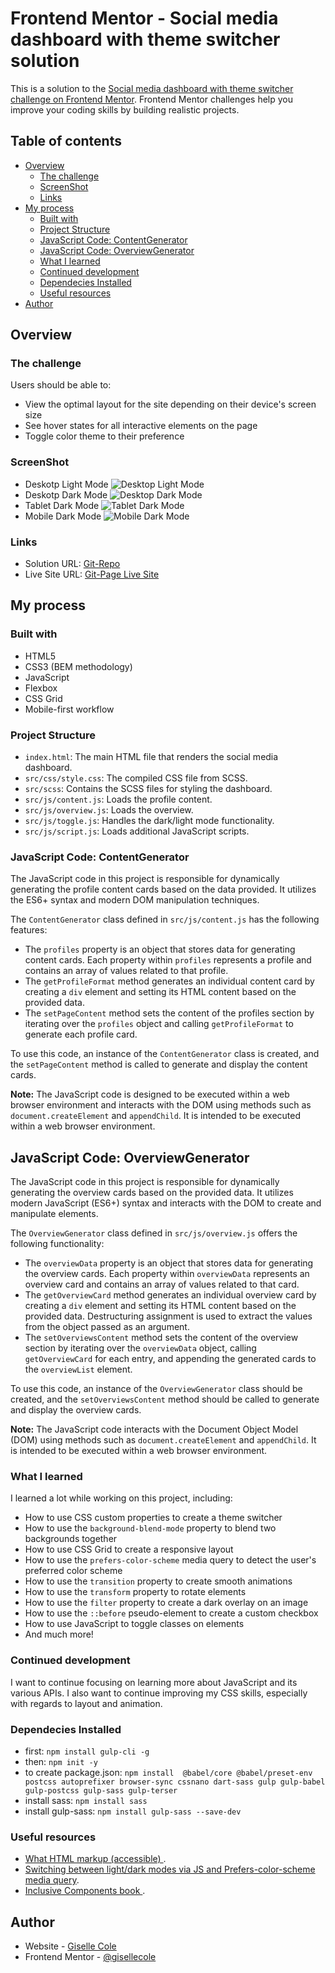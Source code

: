 # Frontend Mentor - Social media dashboard with theme switcher solution

This is a solution to the [Social media dashboard with theme switcher challenge on Frontend Mentor](https://www.frontendmentor.io/challenges/social-media-dashboard-with-theme-switcher-6oY8ozp_H). Frontend Mentor challenges help you improve your coding skills by building realistic projects.

## Table of contents

- [Overview](#overview)
  - [The challenge](#the-challenge)
  - [ScreenShot](#screenshot)
  - [Links](#links)
- [My process](#my-process)
  - [Built with](#built-with)
  - [Project Structure](#project-structure)
  - [JavaScript Code: ContentGenerator](#javascript-code-contentgenerator)
  - [JavaScript Code: OverviewGenerator](#javascript-code-overviewgenerator)
  - [What I learned](#what-i-learned)
  - [Continued development](#continued-development)
  - [Dependecies Installed](#dependecies-installed)
  - [Useful resources](#useful-resources)
- [Author](#author)

## Overview

### The challenge

Users should be able to:

- View the optimal layout for the site depending on their device's screen size
- See hover states for all interactive elements on the page
- Toggle color theme to their preference

### ScreenShot

- Deskotp Light Mode
  ![Desktop Light Mode](./src/images/desktop-light-mode.png)
- Deskotp Dark Mode
  ![Desktop Dark Mode](./src/images/desktop-dark-mode.png)
- Tablet Dark Mode
  ![Tablet Dark Mode](./src/images/tablet-dark-mode.png)
- Mobile Dark Mode
  ![Mobile Dark Mode](./src/images/mobile-dark-mode.png)

### Links

- Solution URL: [Git-Repo](https://github.com/gisellecole/fem-dashboard-toggle)
- Live Site URL: [Git-Page Live Site](https://gisellecole.github.io/fem-dashboard-toggle/)

## My process

### Built with

- HTML5
- CSS3 (BEM methodology)
- JavaScript
- Flexbox
- CSS Grid
- Mobile-first workflow

### Project Structure

- `index.html`: The main HTML file that renders the social media dashboard.
- `src/css/style.css`: The compiled CSS file from SCSS.
- `src/scss`: Contains the SCSS files for styling the dashboard.
- `src/js/content.js`: Loads the profile content.
- `src/js/overview.js`: Loads the overview.
- `src/js/toggle.js`: Handles the dark/light mode functionality.
- `src/js/script.js`: Loads additional JavaScript scripts.

### JavaScript Code: ContentGenerator

The JavaScript code in this project is responsible for dynamically generating the profile content cards based on the data provided. It utilizes the ES6+ syntax and modern DOM manipulation techniques.

The `ContentGenerator` class defined in `src/js/content.js` has the following features:

- The `profiles` property is an object that stores data for generating content cards. Each property within `profiles` represents a profile and contains an array of values related to that profile.
- The `getProfileFormat` method generates an individual content card by creating a `div` element and setting its HTML content based on the provided data.
- The `setPageContent` method sets the content of the profiles section by iterating over the `profiles` object and calling `getProfileFormat` to generate each profile card.

To use this code, an instance of the `ContentGenerator` class is created, and the `setPageContent` method is called to generate and display the content cards.

**Note:** The JavaScript code is designed to be executed within a web browser environment and interacts with the DOM using methods such as `document.createElement` and `appendChild`. It is intended to be executed within a web browser environment.

## JavaScript Code: OverviewGenerator

The JavaScript code in this project is responsible for dynamically generating the overview cards based on the provided data. It utilizes modern JavaScript (ES6+) syntax and interacts with the DOM to create and manipulate elements.

The `OverviewGenerator` class defined in `src/js/overview.js` offers the following functionality:

- The `overviewData` property is an object that stores data for generating the overview cards. Each property within `overviewData` represents an overview card and contains an array of values related to that card.
- The `getOverviewCard` method generates an individual overview card by creating a `div` element and setting its HTML content based on the provided data. Destructuring assignment is used to extract the values from the object passed as an argument.
- The `setOverviewsContent` method sets the content of the overview section by iterating over the `overviewData` object, calling `getOverviewCard` for each entry, and appending the generated cards to the `overviewList` element.

To use this code, an instance of the `OverviewGenerator` class should be created, and the `setOverviewsContent` method should be called to generate and display the overview cards.

**Note:** The JavaScript code interacts with the Document Object Model (DOM) using methods such as `document.createElement` and `appendChild`. It is intended to be executed within a web browser environment.

### What I learned

I learned a lot while working on this project, including:

- How to use CSS custom properties to create a theme switcher
- How to use the `background-blend-mode` property to blend two backgrounds together
- How to use CSS Grid to create a responsive layout
- How to use the `prefers-color-scheme` media query to detect the user's preferred color scheme
- How to use the `transition` property to create smooth animations
- How to use the `transform` property to rotate elements
- How to use the `filter` property to create a dark overlay on an image
- How to use the `::before` pseudo-element to create a custom checkbox
- How to use JavaScript to toggle classes on elements
- And much more!

### Continued development

I want to continue focusing on learning more about JavaScript and its various APIs. I also want to continue improving my CSS skills, especially with regards to layout and animation.

### Dependecies Installed

- first: `npm install gulp-cli -g`
- then: `npm init -y `
- to create package.json: `npm install  @babel/core @babel/preset-env postcss autoprefixer browser-sync cssnano dart-sass gulp gulp-babel gulp-postcss gulp-sass gulp-terser `
- install sass: `npm install sass`
- install gulp-sass: `npm install gulp-sass --save-dev`

### Useful resources

- [What HTML markup (accessible) ](https://scottaohara.github.io/a11y_styled_form_controls/src/radio-button--switch/).
- [Switching between light/dark modes via JS and Prefers-color-scheme media query](https://piccalil.li/tutorial/create-a-user-controlled-dark-or-light-mode/).
- [Inclusive Components book ](https://inclusive-components.design/cards/).

## Author

- Website - [Giselle Cole](https://www.your-site.com)
- Frontend Mentor - [@gisellecole](https://www.frontendmentor.io/profile/gisellecole)

